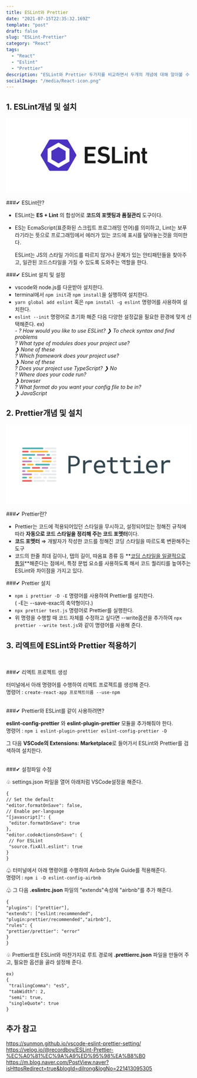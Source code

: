 ```yaml
---
title: ESLint와 Prettier
date: "2021-07-15T22:35:32.169Z"
template: "post"
draft: false
slug: "ESLint-Prettier"
category: "React"
tags:
  - "React"
  - "Eslint"
  - "Prettier"
description: "ESLint와 Prettier 두가지를 비교하면서 두개의 개념에 대해 알아볼 수 있습니다. 또한, ESLint와 Prettier를 함께 사용하는 방법에 대해서도 간단히 설명해 보았습니다."
socialImage: "/media/React-icon.png"
---
```



## 1. ESLint개념 및 설치
![ESLint](/media/eslint.jpg)

###✔  ESLint란?
* ESLint는   __ES + Lint__ 의 합성어로 __코드의 포맷팅과 품질관리__ 도구이다.   
* ES는 EcmaScript(표준화된 스크립트 프로그래밍 언어)를 의미하고, Lint는 보푸라기라는 뜻으로 프로그래밍에서 에러가 있는 코드에 표시를 달아놓는것을 의미한다.  

  ESLint는 JS의 스타일 가이드를 따르지 않거나 문제가 있는 안티패턴들을 찾아주고, 일관된 코드스타일을 가질 수 있도록 도와주는 역할을 한다.  

###✔  ESLint 설치 및 설정

  - vscode와 node.js를 다운받아 설치한다.
  - terminal에서 `npm init`과 `npm install`을 실행하여 설치한다.
  - `yarn global add eslint` 혹은 `npm install -g eslint` 명령어를 사용하여 설치한다.
  - `eslint --init` 명령어로 초기화 해준 다음 다양한 설정값을 필요한 환경에 맞게 선택해준다. 
  ex)  
  *- ? How would you like to use ESLint?
    ❯ To check syntax and find problems  
? What type of modules does your project use?  
    ❯ None of these  
? Which framework does your project use?  
    ❯ None of these  
? Does your project use TypeScript?
    ❯ No  
? Where does your code run?  
    ❯ browser  
? What format do you want your config file to be in?  
    ❯ JavaScript*  

## 2. Prettier개념 및 설치
![Prettier](/media/prettier.jpg)

###✔  Prettier란?
* Prettier는 코드에 적용되어있던 스타일을 무시하고, 설정되어있는 정해진 규칙에 따라 **자동으로 코드 스타일을 정리해 주는 코드 포멧터**이다.
* **코드 포멧터** ⇒ 개발자가 작성한 코드를 정해진 코딩 스타일을 따르도록 변환해주는 도구   
* 코드의 한줄 최대 길이나, 탭의 길이, 따옴표 종류 등 **<u>코딩 스타일을 일괄적으로 통일</u>**해준다는 점에서, 특정 문법 요소를 사용하도록 해서 코드 퀄리티를 높여주는 ESLint와 차이점을 가지고 있다.  

###✔  Prettier 설치

  - `npm i prettier -D -E` 명령어를 사용하여 Prettier를 설치한다.  
     ( -E는 --save-exac의 축약형이다.)
  - `npx prettier test.js` 명령어로 Prettier를 실행한다. 
  - 위 명령을 수행할 때 코드 자체를 수정하고 싶다면 --write옵션을 추가하여 `npx prettier --write test.js`와 같이 명령어를 사용해 준다.  
  
## 3. 리엑트에 ESLint와 Prettier 적용하기  
<br/>

###✔ 리엑트 프로젝트 생성

 터미널에서 아래 명령어를 수행하여 리엑트 프로젝트를 생성해 준다.  
  명령어 : `create-react-app 프로젝트이름 --use-npm`  
<br/>

###✔ Prettier와 ESLint를 같이 사용하려면?

 __eslint-config-prettier__ 와 __eslint-plugin-prettier__ 모듈을 추가해줘야 한다.  
  명령어 : `npm i eslint-plugin-prettier eslint-config-prettier -D`  

 그 다음 **VSCode의 Extensions: Marketplace**로 들어가서 ESLint와 Prettier를 검색하여 설치한다.  
 <br/>

###✔ 설정파일 수정

  ♧  settings.json 파일을 열어 아래처럼 VSCode설정을 해준다.
 ```
{
// Set the default  
"editor.formatOnSave": false,  
// Enable per-language  
"[javascript]": {  
  "editor.formatOnSave": true  
},  
"editor.codeActionsOnSave": {  
  // For ESLint  
  "source.fixAll.eslint": true  
}  
}
```  

♧  터미널에서 아래 명령어를 수행하여 Airbnb Style Guide를 적용해준다.  
명령어 : `npm i -D eslint-config-airbnb` 

♧  그 다음 __.eslintrc.json__ 파일의 "extends"속성에 "airbnb"를 추가 해준다.  
 ```
{
"plugins": ["prettier"],
"extends": ["eslint:recommended", "plugin:prettier/recommended","airbnb"],
"rules": {
"prettier/prettier": "error"
}
}
 ```

♧  Prettier또한 ESLint와 마찬가지로 루트 경로에 __.prettierrc.json__ 파일을 만들어 주고, 필요한 옵션을 골라 설정해 준다.  
 ```
ex)
{
  "trailingComma": "es5",
  "tabWidth": 2,
  "semi": true,
  "singleQuote": true
}
 ```
 

## 추가 참고

https://sunmon.github.io/vscode-eslint-prettier-setting/  
https://velog.io/@recordboy/ESLint-Prettier-%EC%A0%81%EC%9A%A9%ED%95%98%EA%B8%B0  
https://m.blog.naver.com/PostView.naver?isHttpsRedirect=true&blogId=dilrong&logNo=221413095305

